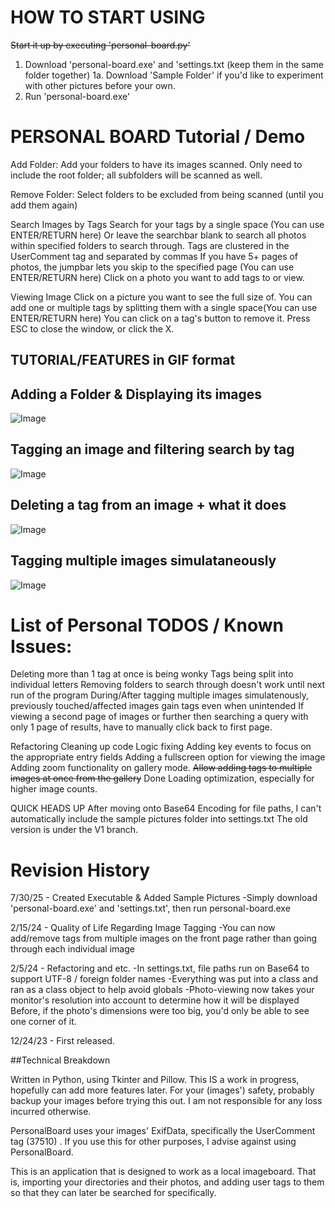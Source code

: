 # HOW TO START USING
~~Start it up by executing 'personal-board.py'~~
1. Download 'personal-board.exe' and 'settings.txt (keep them in the same folder together)
     1a. Download 'Sample Folder' if you'd like to experiment with other pictures before your own.
2. Run 'personal-board.exe'

# PERSONAL BOARD Tutorial / Demo

Add Folder: Add your folders to have its images scanned.
Only need to include the root folder; all subfolders will be scanned as well.

Remove Folder: 
Select folders to be excluded from being scanned (until you add them again)

Search Images by Tags
Search for your tags by a single space (You can use ENTER/RETURN here)
Or leave the searchbar blank to search all photos within specified folders to search through.
Tags are clustered in the UserComment tag and separated by commas
If you have 5+ pages of photos, the jumpbar lets you skip to the specified page (You can use ENTER/RETURN here)
Click on a photo you want to add tags to or view.

Viewing Image
Click on a picture you want to see the full size of.
You can add one or multiple tags by splitting them with a single space(You can use ENTER/RETURN here)
You can click on a tag's button to remove it.
Press ESC to close the window, or click the X.

## TUTORIAL/FEATURES in GIF format

## Adding a Folder & Displaying its images
![Image](https://github.com/user-attachments/assets/01a3a3e5-e700-4272-a1ce-b2ecc9081cd3)

##  Tagging an image and filtering search by tag
![Image](https://github.com/user-attachments/assets/92e0e897-cd28-448b-acdc-8143c1114a73)

## Deleting a tag from an image + what it does
![Image](https://github.com/user-attachments/assets/fcf4ea2f-d49a-4436-bd18-2e89129edc77)

## Tagging multiple images simulataneously
![Image](https://github.com/user-attachments/assets/3b1dc750-489f-4bf2-be6b-400f9ab25763)


# List of Personal TODOS / Known Issues: 
Deleting more than 1 tag at once is being wonky
  Tags being split into individual letters
Removing folders to search through doesn't work until next run of the program
During/After tagging multiple images simulatenously, previously touched/affected images gain tags even when unintended
If viewing a second page of images or further then searching a query with only 1 page of results, have to manually click back to first page.

Refactoring
Cleaning up code
Logic fixing
Adding key events to focus on the appropriate entry fields
Adding a fullscreen option for viewing the image
Adding zoom functionality on gallery mode.
~~Allow adding tags to multiple images at once from the gallery~~ Done
Loading optimization, especially for higher image counts.


QUICK HEADS UP
After moving onto Base64 Encoding for file paths, I can't automatically include the sample pictures folder into settings.txt
The old version is under the V1 branch.

# Revision History
7/30/25 - Created Executable & Added Sample Pictures
-Simply download 'personal-board.exe' and 'settings.txt', then run personal-board.exe

2/15/24 - Quality of Life Regarding Image Tagging
-You can now add/remove tags from multiple images on the front page rather than going through each individual image

2/5/24 - Refactoring and etc.
-In settings.txt, file paths run on Base64 to support UTF-8 / foreign folder names 
-Everything was put into a class and ran as a class object to help avoid globals
-Photo-viewing now takes your monitor's resolution into account to determine how it will be displayed
  Before, if the photo's dimensions were too big, you'd only be able to see one corner of it.

12/24/23 - First released.

##Technical Breakdown 

Written in Python, using Tkinter and Pillow.
This IS a work in progress, hopefully can add more features later.
For your (images') safety, probably backup your images before trying this out. I am not responsible for any loss incurred otherwise.

PersonalBoard uses your images' ExifData, specifically the UserComment tag (37510) . If you use this for other purposes, I advise against using PersonalBoard.


This is an application that is designed to work as a local imageboard. 
That is, importing your directories and their photos, and adding user tags to them so that they can later be searched for specifically.




